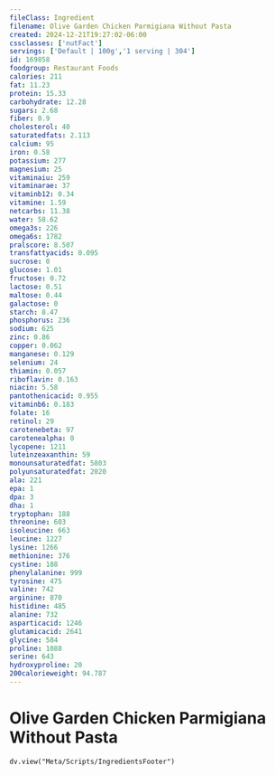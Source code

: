 ```yaml
---
fileClass: Ingredient
filename: Olive Garden Chicken Parmigiana Without Pasta
created: 2024-12-21T19:27:02-06:00
cssclasses: ['nutFact']
servings: ['Default | 100g','1 serving | 304']
id: 169858
foodgroup: Restaurant Foods
calories: 211
fat: 11.23
protein: 15.33
carbohydrate: 12.28
sugars: 2.68
fiber: 0.9
cholesterol: 40
saturatedfats: 2.113
calcium: 95
iron: 0.58
potassium: 277
magnesium: 25
vitaminaiu: 259
vitaminarae: 37
vitaminb12: 0.34
vitamine: 1.59
netcarbs: 11.38
water: 58.62
omega3s: 226
omega6s: 1782
pralscore: 8.507
transfattyacids: 0.095
sucrose: 0
glucose: 1.01
fructose: 0.72
lactose: 0.51
maltose: 0.44
galactose: 0
starch: 8.47
phosphorus: 236
sodium: 625
zinc: 0.86
copper: 0.062
manganese: 0.129
selenium: 24
thiamin: 0.057
riboflavin: 0.163
niacin: 5.58
pantothenicacid: 0.955
vitaminb6: 0.183
folate: 16
retinol: 29
carotenebeta: 97
carotenealpha: 0
lycopene: 1211
luteinzeaxanthin: 59
monounsaturatedfat: 5803
polyunsaturatedfat: 2020
ala: 221
epa: 1
dpa: 3
dha: 1
tryptophan: 188
threonine: 603
isoleucine: 663
leucine: 1227
lysine: 1266
methionine: 376
cystine: 188
phenylalanine: 999
tyrosine: 475
valine: 742
arginine: 870
histidine: 485
alanine: 732
asparticacid: 1246
glutamicacid: 2641
glycine: 584
proline: 1088
serine: 643
hydroxyproline: 20
200calorieweight: 94.787
---
```


# Olive Garden Chicken Parmigiana Without Pasta

```dataviewjs
dv.view("Meta/Scripts/IngredientsFooter")
```